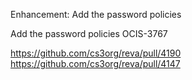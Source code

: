 Enhancement: Add the password policies

Add the password policies OCIS-3767

https://github.com/cs3org/reva/pull/4190
https://github.com/cs3org/reva/pull/4147
